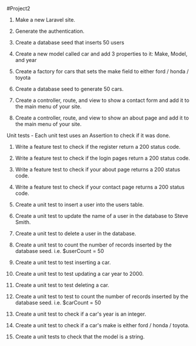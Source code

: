 #Project2
1.  Make a new Laravel site. 

2.  Generate the authentication.

3.  Create a database seed that inserts 50 users

4.  Create a new model called car and add 3 properties to it: Make, Model, and year

5.  Create a factory for cars that sets the make field to either ford / honda / toyota

6.  Create a database seed to generate 50 cars.

7.  Create a controller, route, and view to show a contact form and add it to the main menu of your site.

8.  Create a controller, route, and view to show an about page and add it to the main menu of your site.

Unit tests - Each unit test uses an Assertion to check if it was done.

1.  Write a feature test to check if the register return a 200 status code.

2.  Write a feature test to check if the login pages return a 200 status code.

3.  Write a feature test to check if your about page returns a 200 status code.

4.  Write a feature test to check if your contact page returns a 200 status code.

5.  Create a unit test to insert a user into the users table.

6.  Create a unit test to update the name of a user in the database to Steve Smith.

7.  Create a unit test to delete a user in the database.

8.  Create a unit test to count the number of records inserted by the database seed.  i.e. $userCount = 50

9.  Create a unit test to test inserting a car.

10.  Create a unit test to test updating a car year to 2000.

11. Create a unit test to test deleting a car.

12.  Create a unit test to test to count the number of records inserted by the database seed.  i.e. $carCount = 50

13.   Create a unit test to check if a car's year is an integer.

14.  Create a unit test to check if a car's make is either ford / honda / toyota.

15.  Create a unit tests to check that the model is a string.